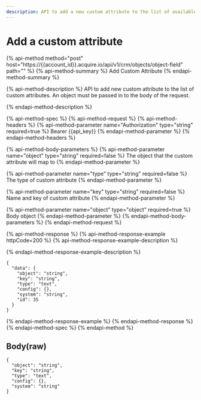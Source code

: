 ```yaml
---
description: API to add a new custom attribute to the list of available custom attributes
---
```


# Add a custom attribute

{% api-method method="post" host="https://{{account\_id}}.acquire.io/api/v1/crm/objects/object-field" path="" %}
{% api-method-summary %}
Add Custom Attribute
{% endapi-method-summary %}

{% api-method-description %}
API to add new custom attribute to the list of custom attributes. An object must be passed in to the body of the request.  
 
{% endapi-method-description %}

{% api-method-spec %}
{% api-method-request %}
{% api-method-headers %}
{% api-method-parameter name="Authorization" type="string" required=true %}
Bearer {{api\_key}}
{% endapi-method-parameter %}
{% endapi-method-headers %}

{% api-method-body-parameters %}
{% api-method-parameter name="object" type="string" required=false %}
The object that the custom attribute will map to
{% endapi-method-parameter %}

{% api-method-parameter name="type" type="string" required=false %}
The type of custom attribute
{% endapi-method-parameter %}

{% api-method-parameter name="key" type="string" required=false %}
Name and key of custom attribute
{% endapi-method-parameter %}

{% api-method-parameter name="object" type="object" required=true %}
Body object 
{% endapi-method-parameter %}
{% endapi-method-body-parameters %}
{% endapi-method-request %}

{% api-method-response %}
{% api-method-response-example httpCode=200 %}
{% api-method-response-example-description %}

{% endapi-method-response-example-description %}

```
{
  "data": {
    "object": "string",
    "key": "string",
    "type": "text",
    "config": {},
    "system": "string",
    "id": 35
  }
}
```
{% endapi-method-response-example %}
{% endapi-method-response %}
{% endapi-method-spec %}
{% endapi-method %}

## Body\(raw\)

```text
{
  "object": "string",
  "key": "string",
  "type": "text",
  "config": {},
  "system": "string"
}
```

